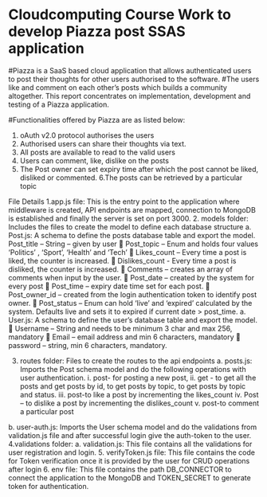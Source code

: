 # Cloudcomputing Course Work to develop Piazza post SSAS application

#Piazza is a SaaS based cloud application that allows authenticated users to post their thoughts for other users authorised to the software. 
#The users like and comment on each other’s posts which builds a community altogether. This report concentrates on implementation, development and testing of a Piazza application.


#Functionalities offered by Piazza are as listed below:
1. oAuth v2.0 protocol authorises the users 
2. Authorised users can share their thoughts via text.
3. All posts are available to read to the valid users
4. Users can comment, like, dislike on the posts
5. The Post owner can set expiry time after which the post cannot be liked, disliked or commented.
6.The posts can be retrieved by a particular topic


File Details
1.app.js file: This is the entry point to the application where middleware is created, API endpoints are mapped, connection to MongoDB is established and finally the server is set on port 3000. 
2. models folder: Includes the files to create the model to define each database structure 
a. Post.js: A schema to define the posts database table and export the model. 
 Post_title – String – given by user
	Post_topic – Enum and holds four values ‘Politics’ , ‘Sport’, ‘Health’ and ‘Tech’
	Likes_count – Every time a post is liked, the counter is increased.
	Dislikes_count - Every time a post is disliked, the counter is increased.
	Comments – creates an array of comments when input by the user.
	Post_date – created by the system for every post
	Post_time – expiry date time set for each post. 
	Post_owner_id – created from the login authentication token to identify post owner.
	Post_status – Enum can hold ‘live’ and ‘expired’ calculated by the system. Defaults live and sets it to expired if current date > post_time.
a.	User.js: A schema to define the user’s database table and export the model. 
	Username – String and needs to be minimum 3 char and max 256, mandatory
	Email – email address and min 6 characters, mandatory
	password – string, min 6 characters, mandatory.

3. routes folder: Files to create the routes to the api endpoints 
a. posts.js: Imports the Post schema model and do the following operations with user authentication. 
i. post- for posting a new post, 
ii. get - to get all the posts and get posts by id, to get posts by topic, to get posts by topic and status.
iii. post-to like a post by incrementing the likes_count
iv. Post – to dislike a post by incrementing the dislikes_count
v. post-to comment a particular post

b. user-auth.js: Imports the User schema model and do the validations from validation.js file and after successful login give the auth-token to the user. 
4.validations folder: a. validation.js: This file contains all the validations for user registration and login.
5. verifyToken.js file: This file contains the code for Token verification once it is provided by the user for CRUD operations after login 
6. env file: This file contains the path DB_CONNECTOR to connect the application to the MongoDB and TOKEN_SECRET to generate token for authentication.
